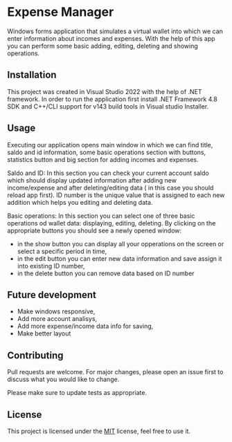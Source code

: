 # Expense Manager

Windows forms application that simulates a virtual wallet into which we can enter information about incomes and expenses. With the help of this app you can perform some basic adding, editing, deleting and showing operations.

## Installation

This project was created in Visual Studio 2022 with the help of .NET framework. In order to run the application first install .NET Framework 4.8 SDK and C++/CLI support for v143 build tools in Visual studio Installer. 

## Usage

Executing our application opens main window in which we can find title, saldo and id information, some basic operations section with buttons, statistics button and big section for adding incomes and expenses.

Saldo and ID:
In this section you can check your current account saldo which should display updated information after adding new income/expense and after deleting/editing data ( in this case you should reload app first).
ID number is the unique value that is assigned to each new addition which helps you editing and deleting data.

Basic operations:
In this section you can select one of three basic operations od wallet data: displaying, editing, deleting. By clicking on the appropriate buttons you should see a newly opened window:
- in the show button you can display all your opperations on the screen or select a specific period in time,
- in the edit button you can enter new data information and save assign it into existing ID number,
- in the delete button you can remove data based on ID number

## Future development

- Make windows responsive,
- Add more account analisys,
- Add more expense/income data info for saving,
- Make better layout

## Contributing

Pull requests are welcome. For major changes, please open an issue first
to discuss what you would like to change.

Please make sure to update tests as appropriate. 

## License

This project is licensed under the [MIT](https://choosealicense.com/licenses/mit/) license, feel free to use it.